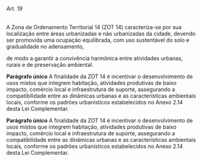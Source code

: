 
###### Art. 19
A Zona de Ordenamento Territorial 14 (ZOT 14) caracteriza-se por sua localização entre áreas urbanizadas e não urbanizadas da cidade, devendo ser promovida uma ocupação equilibrada, com uso sustentável do solo e gradualidade no adensamento,

de modo a garantir a convivência harmônica entre atividades urbanas, rurais e de preservação ambiental.

**Parágrafo único** A finalidade da ZOT 14 é incentivar o desenvolvimento de usos mistos que integrem habitação, atividades produtivas de baixo impacto, comércio local e infraestrutura de suporte, assegurando a compatibilidade entre as dinâmicas urbanas e as características ambientais locais, conforme os padrões urbanísticos estabelecidos no Anexo 2.14 desta Lei Complementar.

**Parágrafo único** A finalidade da ZOT 14 é incentivar o desenvolvimento de usos mistos que integrem habitação, atividades produtivas de baixo impacto, comércio local e infraestrutura de suporte, assegurando a compatibilidade entre as dinâmicas urbanas e as características ambientais locais, conforme os padrões urbanísticos estabelecidos no Anexo 2.14 desta Lei Complementar.
